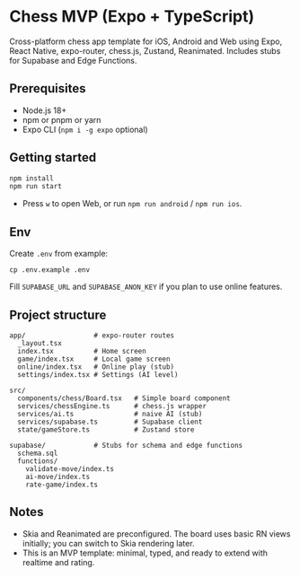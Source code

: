 # Chess MVP (Expo + TypeScript)

Cross-platform chess app template for iOS, Android and Web using Expo, React Native, expo-router, chess.js, Zustand, Reanimated. Includes stubs for Supabase and Edge Functions.

## Prerequisites
- Node.js 18+
- npm or pnpm or yarn
- Expo CLI (`npm i -g expo` optional)

## Getting started
```bash
npm install
npm run start
```
- Press `w` to open Web, or run `npm run android` / `npm run ios`.

## Env
Create `.env` from example:
```
cp .env.example .env
```
Fill `SUPABASE_URL` and `SUPABASE_ANON_KEY` if you plan to use online features.

## Project structure
```
app/                 # expo-router routes
  _layout.tsx
  index.tsx          # Home screen
  game/index.tsx     # Local game screen
  online/index.tsx   # Online play (stub)
  settings/index.tsx # Settings (AI level)

src/
  components/chess/Board.tsx   # Simple board component
  services/chessEngine.ts      # chess.js wrapper
  services/ai.ts               # naive AI (stub)
  services/supabase.ts         # Supabase client
  state/gameStore.ts           # Zustand store

supabase/            # Stubs for schema and edge functions
  schema.sql
  functions/
    validate-move/index.ts
    ai-move/index.ts
    rate-game/index.ts
```

## Notes
- Skia and Reanimated are preconfigured. The board uses basic RN views initially; you can switch to Skia rendering later.
- This is an MVP template: minimal, typed, and ready to extend with realtime and rating.